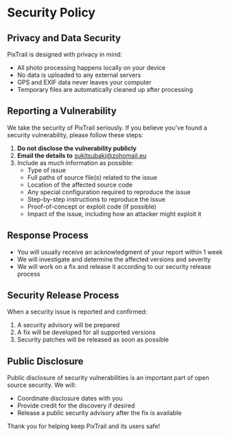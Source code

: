 # Security Policy

## Privacy and Data Security

PixTrail is designed with privacy in mind:

- All photo processing happens locally on your device
- No data is uploaded to any external servers
- GPS and EXIF data never leaves your computer
- Temporary files are automatically cleaned up after processing

## Reporting a Vulnerability

We take the security of PixTrail seriously. If you believe you've found a security vulnerability, please follow these steps:

1. **Do not disclose the vulnerability publicly**
2. **Email the details to** sukitsubaki@zohomail.eu
3. Include as much information as possible:
   - Type of issue
   - Full paths of source file(s) related to the issue
   - Location of the affected source code
   - Any special configuration required to reproduce the issue
   - Step-by-step instructions to reproduce the issue
   - Proof-of-concept or exploit code (if possible)
   - Impact of the issue, including how an attacker might exploit it

## Response Process

- You will usually receive an acknowledgment of your report within 1 week
- We will investigate and determine the affected versions and severity
- We will work on a fix and release it according to our security release process

## Security Release Process

When a security issue is reported and confirmed:

1. A security advisory will be prepared
2. A fix will be developed for all supported versions
3. Security patches will be released as soon as possible

## Public Disclosure

Public disclosure of security vulnerabilities is an important part of open source security. We will:

- Coordinate disclosure dates with you
- Provide credit for the discovery if desired
- Release a public security advisory after the fix is available

Thank you for helping keep PixTrail and its users safe!
